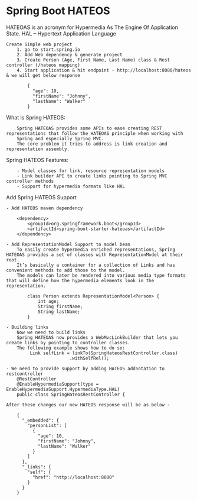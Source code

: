 # Spring Boot HATEOS

HATEOAS is an acronym for Hypermedia As The Engine Of Application State. 
HAL – Hypertext Application Language


    Create Simple web project
        1. go to start.spring.io
        2. Add Web dependency & generate project
        3. Create Person (Age, First Name, Last Name) class & Rest controller (/hateos mapping)
        4. Start application & hit endpoint - http://localhost:8080/hateos & we will get below response
            
            {
              "age": 10,
              "firstName": "Johnny",
              "lastName": "Walker"
            }

What is Spring HATEOS:

        Spring HATEOAS provides some APIs to ease creating REST representations that follow the HATEOAS principle when working with 
        Spring and especially Spring MVC. 
        The core problem it tries to address is link creation and representation assembly.
        
Spring HATEOS Features:
        
        - Model classes for link, resource representation models
        - Link builder API to create links pointing to Spring MVC controller methods
        - Support for hypermedia formats like HAL
          
Add Spring HATEOS Support

    - Add HATEOS maven dependency
        
        <dependency>
            <groupId>org.springframework.boot</groupId>
            <artifactId>spring-boot-starter-hateoas</artifactId>
        </dependency>          
            
    - Add RepresentationModel Support to model bean 
        To easily create hypermedia enriched representations, Spring HATEOAS provides a set of classes with RepresentationModel at their root. 
        It’s basically a container for a collection of Links and has convenient methods to add those to the model. 
        The models can later be rendered into various media type formats that will define how the hypermedia elements look in the representation. 
        
            class Person extends RepresentationModel<Person> {
                int age;
                String firstName;
                String lastName;
            }
        
    - Building links
        Now we need to build links
        Spring HATEOAS now provides a WebMvcLinkBuilder that lets you create links by pointing to controller classes. 
        The following example shows how to do so:
             Link selfLink = linkTo(SpringHateosRestController.class)
                            .withSelfRel();
    
    - We need to provide support by adding HATEOS addnotation to restcontroller
        @RestController
        @EnableHypermediaSupport(type = EnableHypermediaSupport.HypermediaType.HAL)
        public class SpringHateosRestController {
    
    After these changes our new HATEOS response will be as below - 
        
        {
          "_embedded": {
            "personList": [
              {
                "age": 10,
                "firstName": "Johnny",
                "lastName": "Walker"
              }
            ]
          },
          "_links": {
            "self": {
              "href": "http://localhost:8080"
            }
          }
        } 
        
    
    
 